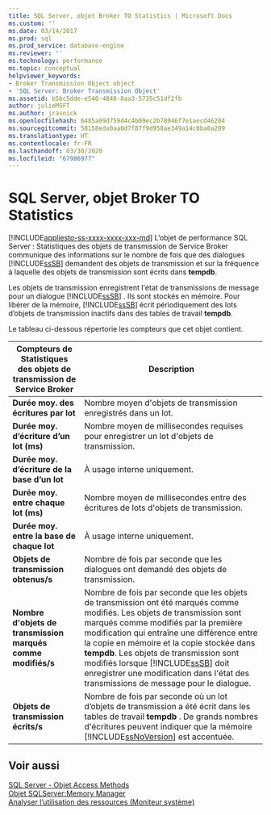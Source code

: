 ```yaml
---
title: SQL Server, objet Broker TO Statistics | Microsoft Docs
ms.custom: ''
ms.date: 03/14/2017
ms.prod: sql
ms.prod_service: database-engine
ms.reviewer: ''
ms.technology: performance
ms.topic: conceptual
helpviewer_keywords:
- Broker Transmission Object object
- 'SQL Server: Broker Transmission Object'
ms.assetid: b5bc5dde-e540-4848-8aa3-5735c51df2fb
author: julieMSFT
ms.author: jrasnick
ms.openlocfilehash: 6485a99d759d4c4b09ec2b78946f7e1aecd46204
ms.sourcegitcommit: 58158eda0aa0d7f87f9d958ae349a14c0ba8a209
ms.translationtype: HT
ms.contentlocale: fr-FR
ms.lasthandoff: 03/30/2020
ms.locfileid: "67986977"
---
```

# <a name="sql-server-broker-to-statistics-object"></a>SQL Server, objet Broker TO Statistics
[!INCLUDE[appliesto-ss-xxxx-xxxx-xxx-md](../../includes/appliesto-ss-xxxx-xxxx-xxx-md.md)]
  L’objet de performance SQL Server : Statistiques des objets de transmission de Service Broker communique des informations sur le nombre de fois que des dialogues [!INCLUDE[ssSB](../../includes/sssb-md.md)] demandent des objets de transmission et sur la fréquence à laquelle des objets de transmission sont écrits dans **tempdb**.  
  
 Les objets de transmission enregistrent l'état de transmissions de message pour un dialogue [!INCLUDE[ssSB](../../includes/sssb-md.md)] . Ils sont stockés en mémoire. Pour libérer de la mémoire, [!INCLUDE[ssSB](../../includes/sssb-md.md)] écrit périodiquement des lots d’objets de transmission inactifs dans des tables de travail **tempdb**.  
  
 Le tableau ci-dessous répertorie les compteurs que cet objet contient.  
  
|Compteurs de Statistiques des objets de transmission de Service Broker|Description|  
|----------------------------------------------|-----------------|  
|**Durée moy. des écritures par lot**|Nombre moyen d'objets de transmission enregistrés dans un lot.|  
|**Durée moy. d’écriture d’un lot (ms)**|Nombre moyen de millisecondes requises pour enregistrer un lot d'objets de transmission.|  
|**Durée moy. d’écriture de la base d’un lot**|À usage interne uniquement.|
|**Durée moy. entre chaque lot (ms)**|Nombre moyen de millisecondes entre des écritures de lots d'objets de transmission.|  
|**Durée moy. entre la base de chaque lot**|À usage interne uniquement.| 
|**Objets de transmission obtenus/s**|Nombre de fois par seconde que les dialogues ont demandé des objets de transmission.|  
|**Nombre d'objets de transmission marqués comme modifiés/s**|Nombre de fois par seconde que les objets de transmission ont été marqués comme modifiés. Les objets de transmission sont marqués comme modifiés par la première modification qui entraîne une différence entre la copie en mémoire et la copie stockée dans **tempdb**. Les objets de transmission sont modifiés lorsque [!INCLUDE[ssSB](../../includes/sssb-md.md)] doit enregistrer une modification dans l'état des transmissions de message pour le dialogue.|  
|**Objets de transmission écrits/s**|Nombre de fois par seconde où un lot d’objets de transmission a été écrit dans les tables de travail **tempdb** . De grands nombres d'écritures peuvent indiquer que la mémoire [!INCLUDE[ssNoVersion](../../includes/ssnoversion-md.md)] est accentuée.|  
  
## <a name="see-also"></a>Voir aussi  
 [SQL Server - Objet Access Methods](../../relational-databases/performance-monitor/sql-server-access-methods-object.md)   
 [Objet SQLServer:Memory Manager](../../relational-databases/performance-monitor/sql-server-memory-manager-object.md)   
 [Analyser l’utilisation des ressources &#40;Moniteur système&#41;](../../relational-databases/performance-monitor/monitor-resource-usage-system-monitor.md)  
  
  
